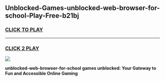 
## Unblocked-Games-unblocked-web-browser-for-school-Play-Free-b21bj
<h3>
<a href="https://premium76.site?title=unblocked-web-browser-for-school&ref=10A">CLICK TO PLAY</a></h3>
<hr>

<h3>
<a href="https://premium76.site?title=unblocked-web-browser-for-school&ref=10A">CLICK 2 PLAY</a>
  
</h3>

<a href="https://premium76.site?title=unblocked-web-browser-for-school&ref=10A"><img src="https://clearcache.store/games.png"></a>


**unblocked-web-browser-for-school games unblocked: Your Gateway to Fun and Accessible Online Gaming**
